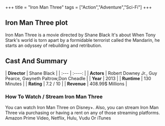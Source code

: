 +++
title = "Iron Man Three"
tags = ["Action","Adventure","Sci-Fi"]
+++
## Iron Man Three plot
Iron Man Three is a movie directed by Shane Black It's about When Tony Stark's world is torn apart by a formidable terrorist called the Mandarin, he starts an odyssey of rebuilding and retribution.
## Cast And Summary
| **Director**      | Shane Black |
    | :---        |    :----:   |
    |  **Actors** | Robert Downey Jr., Guy Pearce, Gwyneth Paltrow,Don Cheadle |
    | **Year**   | 2013    |
    |  **Runtime** | 130 Minutes |
    |  **Rating** | 7.2 / 10 | 
    |  **Revenue** | 408.99$ Millions |
### How To Watch / Stream Iron Man Three
You can watch Iron Man Three on Disney+.
Also, you can stream Iron Man Three via purchasing or having a rent on any of those streaming platforms.
Amazon Prime Video, Netflix, Hulu, Vudu Or iTunes